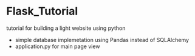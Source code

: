 # Flask_Tutorial
tutorial for building a light website using python

* simple database implemetation using Pandas instead of SQLAlchemy
* application.py for main page view
